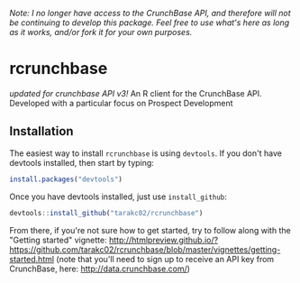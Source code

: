 *Note: I no longer have access to the CrunchBase API, and therefore will not be continuing to develop this package. Feel free to use what's here as long as it works, and/or fork it for your own purposes.*

# rcrunchbase
*updated for crunchbase API v3!*
An R client for the CrunchBase API. Developed with a particular focus on Prospect Development

## Installation
The easiest way to install `rcrunchbase` is using `devtools`. If you don't have devtools installed, then start by typing:

```R
install.packages("devtools")
```

Once you have devtools installed, just use `install_github`:

```R
devtools::install_github("tarakc02/rcrunchbase")
```

From there, if you're not sure how to get started, try to follow along with the "Getting started" vignette: http://htmlpreview.github.io/?https://github.com/tarakc02/rcrunchbase/blob/master/vignettes/getting-started.html (note that you'll need to sign up to receive an API key from CrunchBase, here: http://data.crunchbase.com/)
